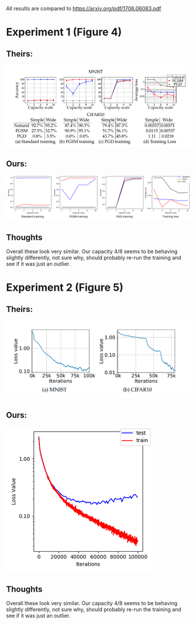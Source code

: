 All results are compared to https://arxiv.org/pdf/1706.06083.pdf

# Experiment 1 (Figure 4)

## Theirs:

![](exp1_theirs.png)

## Ours:

![](exp1.png)

## Thoughts

Overall these look very similar.  Our capacity 4/8 seems to be
behaving slightly differently, not sure why, should probably re-run
the training and see if it was just an outlier.

# Experiment 2 (Figure 5)

## Theirs:

![](exp2_theirs.png)

## Ours:

![](exp2.png)

## Thoughts

Overall these look very similar.  Our capacity 4/8 seems to be
behaving slightly differently, not sure why, should probably re-run
the training and see if it was just an outlier.

